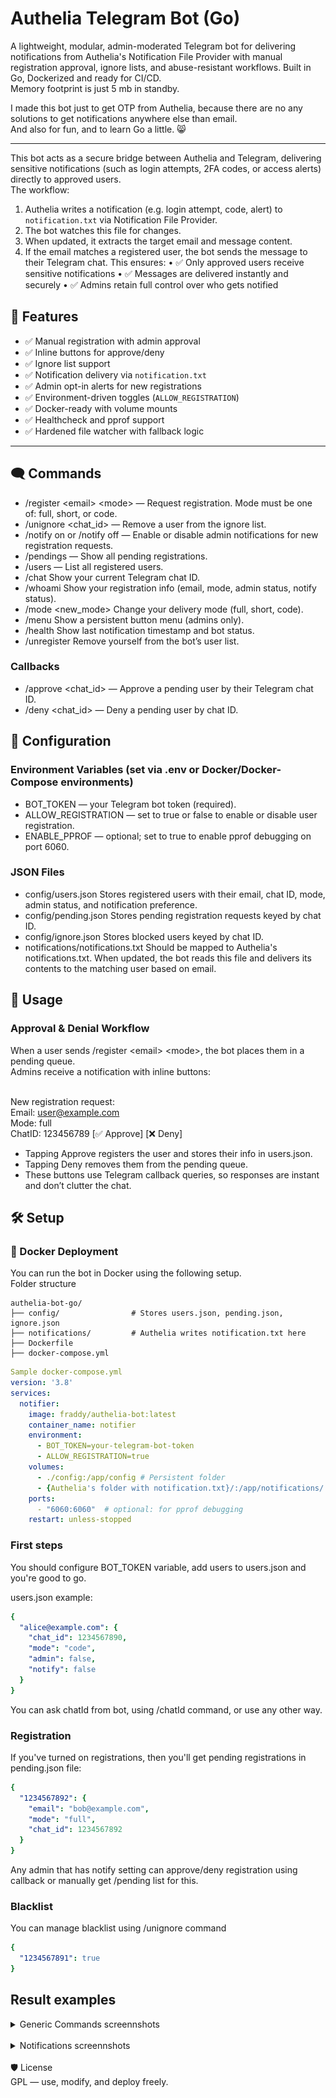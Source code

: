 # Authelia Telegram Bot (Go)

A lightweight, modular, admin-moderated Telegram bot for delivering notifications from Authelia's Notification File Provider with manual registration approval, ignore lists, and abuse-resistant workflows. Built in Go, Dockerized and ready for CI/CD.
<br>Memory footprint is just 5 mb in standby.

I made this bot just to get OTP from Authelia, because there are no any solutions to get notifications anywhere else than email.
<br>And also for fun, and to learn Go a little. 😸

---

This bot acts as a secure bridge between Authelia and Telegram, delivering sensitive notifications (such as login attempts, 2FA codes, or access alerts) directly to approved users.
<br>The workflow:
1. 	Authelia writes a notification (e.g. login attempt, code, alert) to `notification.txt` via Notification File Provider.
2. 	The bot watches this file for changes.
3. 	When updated, it extracts the target email and message content.
4. 	If the email matches a registered user, the bot sends the message to their Telegram chat.
This ensures:
• 	✅ Only approved users receive sensitive notifications
• 	✅ Messages are delivered instantly and securely
• 	✅ Admins retain full control over who gets notified


## 🚀 Features

- ✅ Manual registration with admin approval
- ✅ Inline buttons for approve/deny
- ✅ Ignore list support
- ✅ Notification delivery via `notification.txt`
- ✅ Admin opt-in alerts for new registrations
- ✅ Environment-driven toggles (`ALLOW_REGISTRATION`)
- ✅ Docker-ready with volume mounts
- ✅ Healthcheck and pprof support
- ✅ Hardened file watcher with fallback logic

---

## 🗨️ Commands

- /register \<email> \<mode> — Request registration. Mode must be one of: full, short, or code.
- /unignore \<chat_id> — Remove a user from the ignore list.
- /notify on or /notify off — Enable or disable admin notifications for new registration requests.
- /pendings — Show all pending registrations.
- /users — List all registered users.
- /chat Show your current Telegram chat ID.
- /whoami Show your registration info (email, mode, admin status, notify status).
- /mode \<new_mode> Change your delivery mode (full, short, code).
- /menu Show a persistent button menu (admins only).
- /health Show last notification timestamp and bot status.
- /unregister Remove yourself from the bot’s user list.

### Callbacks

- /approve \<chat_id> — Approve a pending user by their Telegram chat ID.
- /deny \<chat_id> — Deny a pending user by chat ID.

## 🔨 Configuration

### Environment Variables (set via .env or Docker/Docker-Compose environments)

- BOT_TOKEN — your Telegram bot token (required).
- ALLOW_REGISTRATION — set to true or false to enable or disable user registration.
- ENABLE_PPROF — optional; set to true to enable pprof debugging on port 6060.

### JSON Files

- config/users.json
Stores registered users with their email, chat ID, mode, admin status, and notification preference.
- config/pending.json
Stores pending registration requests keyed by chat ID.
- config/ignore.json
Stores blocked users keyed by chat ID.
- notifications/notifications.txt
Should be mapped to Authelia's notifications.txt. When updated, the bot reads this file and delivers its contents to the matching user based on email.

## 👤 Usage

### Approval & Denial Workflow
When a user sends /register \<email> \<mode>, the bot places them in a pending queue.
<br>Admins receive a notification with inline buttons:

<br>New registration request:
<br>Email: user@example.com
<br>Mode: full
<br>ChatID: 123456789
[✅ Approve] [❌ Deny]

- Tapping Approve registers the user and stores their info in users.json.
- Tapping Deny removes them from the pending queue.
- These buttons use Telegram callback queries, so responses are instant and don’t clutter the chat.


## 🛠️ Setup

### 🐳 Docker Deployment
You can run the bot in Docker using the following setup.
<br>Folder structure
```
authelia-bot-go/
├── config/                # Stores users.json, pending.json, ignore.json
├── notifications/         # Authelia writes notification.txt here
├── Dockerfile
├── docker-compose.yml
```

```yml
Sample docker-compose.yml
version: '3.8'
services:
  notifier:
    image: fraddy/authelia-bot:latest
    container_name: notifier
    environment:
      - BOT_TOKEN=your-telegram-bot-token
      - ALLOW_REGISTRATION=true
    volumes:
      - ./config:/app/config # Persistent folder
      - {Authelia's folder with notification.txt}/:/app/notifications/ # Map to the Authelia's data folder with notification.txt
    ports:
      - "6060:6060"  # optional: for pprof debugging
    restart: unless-stopped
```

### First steps

You should configure BOT_TOKEN variable, add users to users.json and you're good to go.

users.json example:
```yml
{
  "alice@example.com": {
    "chat_id": 1234567890,
    "mode": "code",
    "admin": false,
    "notify": false
  }
}
```

You can ask chatId from bot, using /chatId command, or use any other way.

### Registration

If you've turned on registrations, then you'll get pending registrations in pending.json file:

```yml
{
  "1234567892": {
    "email": "bob@example.com",
    "mode": "full",
    "chat_id": 1234567892
  }
}
```

Any admin that has notify setting can approve/deny registration using callback or manually get /pending list for this.

### Blacklist

You can manage blacklist using /unignore command

```yml
{
  "1234567891": true
}
```

## Result examples

<details>
  <summary> Generic Commands screennshots </summary>

### Generic Commands example
![Example 1.](/assets/example1.png)
### Perdings, mode, whoami<br>
![Example 4.](/assets/example4.png)
</details>
<br>
<details>
  <summary> Notifications screennshots </summary>

### Generic Notification example<br>
![Example 2.](/assets/example2.png)
![Example 3.](/assets/example3.png)
### OTP Notification example<br>
![Example 5.](/assets/example5.png)
</details>
<br>
🛡️ License
<br>GPL — use, modify, and deploy freely.